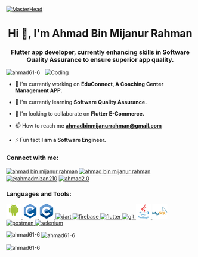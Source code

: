 [![MasterHead](https://mir-s3-cdn-cf.behance.net/project_modules/1400/79731568097599.5b50bca477735.jpg)](https://rishavchanda.io)
<h1 align="center">Hi 👋, I'm Ahmad Bin Mijanur Rahman</h1>
<h3 align="center">Flutter app developer, currently enhancing skills in Software Quality Assurance to ensure superior app quality.</h3>
<img align="right" alt="Coding" width="400" src="https://raw.githubusercontent.com/TheDudeThatCode/TheDudeThatCode/master/Assets/Developer.gif">
<p align="left"> <img src="https://komarev.com/ghpvc/?username=ahmad61-6&label=Profile%20views&color=0e75b6&style=flat" alt="ahmad61-6" /> </p>

- 🔭 I’m currently working on **EduConnect, A Coaching Center Management APP.**

- 🌱 I’m currently learning **Software Quality Assurance.**

- 👯 I’m looking to collaborate on **Flutter E-Commerce.**

- 📫 How to reach me **ahmadbinmijanurrahman@gmail.com**

- ⚡ Fun fact **I am a Software Engineer.**

<h3 align="left">Connect with me:</h3>
<p align="left">
<a href="https://linkedin.com/in/ahmad bin mijanur rahman" target="blank"><img align="center" src="https://raw.githubusercontent.com/rahuldkjain/github-profile-readme-generator/master/src/images/icons/Social/linked-in-alt.svg" alt="ahmad bin mijanur rahman" height="30" width="40" /></a>
<a href="https://fb.com/ahmad bin mijanur rahman" target="blank"><img align="center" src="https://raw.githubusercontent.com/rahuldkjain/github-profile-readme-generator/master/src/images/icons/Social/facebook.svg" alt="ahmad bin mijanur rahman" height="30" width="40" /></a>
<a href="https://www.hackerrank.com/@ahmadmizan210" target="blank"><img align="center" src="https://raw.githubusercontent.com/rahuldkjain/github-profile-readme-generator/master/src/images/icons/Social/hackerrank.svg" alt="@ahmadmizan210" height="30" width="40" /></a>
<a href="https://codeforces.com/profile/ahmad2.0" target="blank"><img align="center" src="https://raw.githubusercontent.com/rahuldkjain/github-profile-readme-generator/master/src/images/icons/Social/codeforces.svg" alt="ahmad2.0" height="30" width="40" /></a>
</p>

<h3 align="left">Languages and Tools:</h3>
<p align="left"> <a href="https://developer.android.com" target="_blank" rel="noreferrer"> <img src="https://raw.githubusercontent.com/devicons/devicon/master/icons/android/android-original-wordmark.svg" alt="android" width="40" height="40"/> </a> <a href="https://www.cprogramming.com/" target="_blank" rel="noreferrer"> <img src="https://raw.githubusercontent.com/devicons/devicon/master/icons/c/c-original.svg" alt="c" width="40" height="40"/> </a> <a href="https://www.w3schools.com/cpp/" target="_blank" rel="noreferrer"> <img src="https://raw.githubusercontent.com/devicons/devicon/master/icons/cplusplus/cplusplus-original.svg" alt="cplusplus" width="40" height="40"/> </a> <a href="https://dart.dev" target="_blank" rel="noreferrer"> <img src="https://www.vectorlogo.zone/logos/dartlang/dartlang-icon.svg" alt="dart" width="40" height="40"/> </a> <a href="https://firebase.google.com/" target="_blank" rel="noreferrer"> <img src="https://www.vectorlogo.zone/logos/firebase/firebase-icon.svg" alt="firebase" width="40" height="40"/> </a> <a href="https://flutter.dev" target="_blank" rel="noreferrer"> <img src="https://www.vectorlogo.zone/logos/flutterio/flutterio-icon.svg" alt="flutter" width="40" height="40"/> </a> <a href="https://git-scm.com/" target="_blank" rel="noreferrer"> <img src="https://www.vectorlogo.zone/logos/git-scm/git-scm-icon.svg" alt="git" width="40" height="40"/> </a> <a href="https://www.java.com" target="_blank" rel="noreferrer"> <img src="https://raw.githubusercontent.com/devicons/devicon/master/icons/java/java-original.svg" alt="java" width="40" height="40"/> </a> <a href="https://www.mysql.com/" target="_blank" rel="noreferrer"> <img src="https://raw.githubusercontent.com/devicons/devicon/master/icons/mysql/mysql-original-wordmark.svg" alt="mysql" width="40" height="40"/> </a> <a href="https://postman.com" target="_blank" rel="noreferrer"> <img src="https://www.vectorlogo.zone/logos/getpostman/getpostman-icon.svg" alt="postman" width="40" height="40"/> </a> <a href="https://www.selenium.dev" target="_blank" rel="noreferrer"> <img src="https://raw.githubusercontent.com/detain/svg-logos/780f25886640cef088af994181646db2f6b1a3f8/svg/selenium-logo.svg" alt="selenium" width="40" height="40"/> </a> </p>

<p><img align="left" src="https://github-readme-stats.vercel.app/api/top-langs?username=ahmad61-6&show_icons=true&locale=en&layout=compact" alt="ahmad61-6" /></p>

<p>&nbsp;<img align="center" src="https://github-readme-stats.vercel.app/api?username=ahmad61-6&show_icons=true&locale=en" alt="ahmad61-6" /></p>

<p><img align="center" src="https://github-readme-streak-stats.herokuapp.com/?user=ahmad61-6&" alt="ahmad61-6" /></p>
